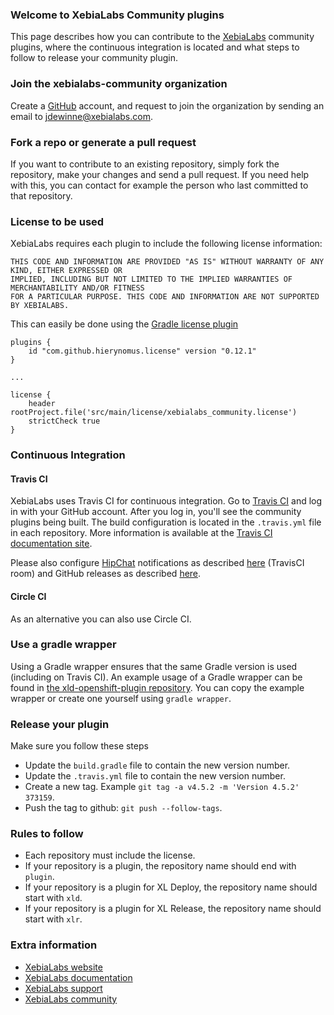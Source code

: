 ### Welcome to XebiaLabs Community plugins
This page describes how you can contribute to the [XebiaLabs](https://xebialabs.com/) community plugins, where the continuous integration is located and what steps to follow to release your community plugin.

### Join the xebialabs-community organization
Create a [GitHub](https://github.com/join) account, and request to join the organization by sending an email to jdewinne@xebialabs.com.

### Fork a repo or generate a pull request
If you want to contribute to an existing repository, simply fork the repository, make your changes and send a pull request.
If you need help with this, you can contact for example the person who last committed to that repository.

### License to be used
XebiaLabs requires each plugin to include the following license information:

```
THIS CODE AND INFORMATION ARE PROVIDED "AS IS" WITHOUT WARRANTY OF ANY KIND, EITHER EXPRESSED OR 
IMPLIED, INCLUDING BUT NOT LIMITED TO THE IMPLIED WARRANTIES OF MERCHANTABILITY AND/OR FITNESS 
FOR A PARTICULAR PURPOSE. THIS CODE AND INFORMATION ARE NOT SUPPORTED BY XEBIALABS.
```

This can easily be done using the [Gradle license plugin](https://github.com/hierynomus/license-gradle-plugin)

```
plugins {
    id "com.github.hierynomus.license" version "0.12.1"
}

...

license {
    header rootProject.file('src/main/license/xebialabs_community.license')
    strictCheck true
}
```


### Continuous Integration
#### Travis CI
XebiaLabs uses Travis CI for continuous integration. Go to [Travis CI](https://travis-ci.org) and log in with your GitHub account. After you log in, you'll see the community plugins being built. The build configuration is located in the `.travis.yml` file in each repository. More information is available at the [Travis CI documentation site](http://docs.travis-ci.com/).

Please also configure [HipChat](https://hipchat.com/) notifications as described [here](http://docs.travis-ci.com/user/notifications/#HipChat-notification) (TravisCI room) and GitHub releases as described [here](http://docs.travis-ci.com/user/deployment/releases/).

#### Circle CI
As an alternative you can also use Circle CI.

### Use a gradle wrapper
Using a Gradle wrapper ensures that the same Gradle version is used (including on Travis CI). An example usage of a Gradle wrapper can be found in [the xld-openshift-plugin repository](https://github.com/xebialabs-community/xld-openshift-plugin). You can copy the example wrapper or create one yourself using `gradle wrapper`.

### Release your plugin
Make sure you follow these steps

* Update the `build.gradle` file to contain the new version number.
* Update the `.travis.yml` file to contain the new version number.
* Create a new tag. Example `git tag -a v4.5.2 -m 'Version 4.5.2' 373159`.
* Push the tag to github: `git push --follow-tags`.

### Rules to follow

* Each repository must include the license.
* If your repository is a plugin, the repository name should end with `plugin`.
* If your repository is a plugin for XL Deploy, the repository name should start with `xld`.
* If your repository is a plugin for XL Release, the repository name should start with `xlr`.

### Extra information

* [XebiaLabs website](https://xebialabs.com/)
* [XebiaLabs documentation](https://docs.xebialabs.com/)
* [XebiaLabs support](https://support.xebialabs.com)
* [XebiaLabs community](https://github.com/xebialabs-community)
